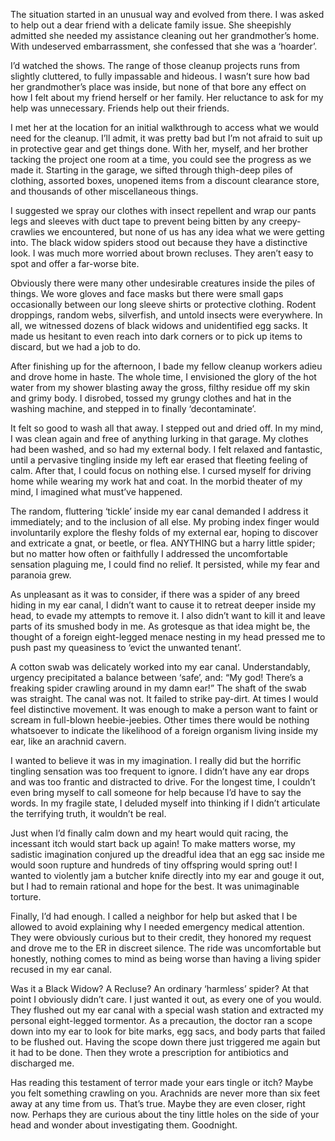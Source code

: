 The situation started in an unusual way and evolved from there. I was asked to help out a dear friend with a delicate family issue. She sheepishly admitted she needed my assistance cleaning out her grandmother’s home. With undeserved embarrassment, she confessed that she was a ‘hoarder’. 

I’d watched the shows. The range of those cleanup projects runs from slightly cluttered, to fully impassable and hideous. I wasn’t sure how bad her grandmother’s place was inside, but none of that bore any effect on how I felt about my friend herself or her family. Her reluctance to ask for my help was unnecessary. Friends help out their friends. 

I met her at the location for an initial walkthrough to access what we would need for the cleanup. I’ll admit, it was pretty bad but I’m not afraid to suit up in protective gear and get things done. With her, myself, and her brother tacking the project one room at a time, you could see the progress as we made it. Starting in the garage, we sifted through thigh-deep piles of clothing, assorted boxes, unopened items from a discount clearance store, and thousands of other miscellaneous things. 

I suggested we spray our clothes with insect repellent and wrap our pants legs and sleeves with duct tape to prevent being bitten by any creepy-crawlies we encountered, but none of us has any idea what we were getting into. The black widow spiders stood out because they have a distinctive look. I was much more worried about brown recluses. They aren’t easy to spot and offer a far-worse bite. 

Obviously there were many other undesirable creatures inside the piles of things. We wore gloves and face masks but there were small gaps occasionally between our long sleeve shirts or protective clothing. Rodent droppings, random webs, silverfish, and untold insects were everywhere. In all, we witnessed dozens of black widows and unidentified egg sacks. It made us hesitant to even reach into dark corners or to pick up items to discard, but we had a job to do. 

After finishing up for the afternoon, I bade my fellow cleanup workers adieu and drove home in haste. The whole time, I envisioned the glory of the hot water from my shower blasting away the gross, filthy residue off my skin and grimy body. I disrobed, tossed my grungy clothes and hat in the washing machine, and stepped in to finally ‘decontaminate’. 

It felt so good to wash all that away. I stepped out and dried off. In my mind, I was clean again and free of anything lurking in that garage. My clothes had been washed, and so had my external body. I felt relaxed and fantastic, until a pervasive tingling inside my left ear erased that fleeting feeling of calm. After that, I could focus on nothing else. I cursed myself for driving home while wearing my work hat and coat. In the morbid theater of my mind, I imagined what must’ve happened.

The random, fluttering ‘tickle’ inside my ear canal demanded I address it immediately; and to the inclusion of all else. My probing index finger would involuntarily explore the fleshy folds of my external ear, hoping to discover and extricate a gnat, or beetle, or flea. ANYTHING but a harry little spider; but no matter how often or faithfully I addressed the uncomfortable sensation plaguing me, I could find no relief. It persisted, while my fear and paranoia grew. 

As unpleasant as it was to consider, if there was a spider of any breed hiding in my ear canal, I didn’t want to cause it to retreat deeper inside my head, to evade my attempts to remove it. I also didn’t want to kill it and leave parts of its smushed body in me. As grotesque as that idea might be, the thought of a foreign eight-legged menace nesting in my head pressed me to push past my queasiness to ‘evict the unwanted tenant’.

A cotton swab was delicately worked into my ear canal. Understandably, urgency precipitated a balance between ‘safe’, and: “My god! There’s a freaking spider crawling around in my damn ear!” The shaft of the swab was straight. The canal was not. It failed to strike pay-dirt. At times I would feel distinctive movement. It was enough to make a person want to faint or scream in full-blown heebie-jeebies. Other times there would be nothing whatsoever to indicate the likelihood of a foreign organism living inside my ear, like an arachnid cavern. 

I wanted to believe it was in my imagination. I really did but the horrific tingling sensation was too frequent to ignore. I didn’t have any ear drops and was too frantic and distracted to drive. For the longest time, I couldn’t even bring myself to call someone for help because I’d have to say the words. In my fragile state, I deluded myself into thinking if I didn’t articulate the terrifying truth, it wouldn’t be real. 

Just when I’d finally calm down and my heart would quit racing, the incessant itch would start back up again! To make matters worse, my sadistic imagination conjured up the dreadful idea that an egg sac inside me would soon rupture and hundreds of tiny offspring would spring out! I wanted to violently jam a butcher knife directly into my ear and gouge it out, but I had to remain rational and hope for the best. It was unimaginable torture.

Finally, I’d had enough. I called a neighbor for help but asked that I be allowed to avoid explaining why I needed emergency medical attention. They were obviously curious but to their credit, they honored my request and drove me to the ER in discreet silence. The ride was uncomfortable but honestly, nothing comes to mind as being worse than having a living spider recused in my ear canal. 

Was it a Black Widow? A Recluse? An ordinary ‘harmless’ spider? At that point I obviously didn’t care. I just wanted it out, as every one of you would. They flushed out my ear canal with a special wash station and extracted my personal eight-legged tormentor. As a precaution, the doctor ran a scope down into my ear to look for bite marks, egg sacs, and body parts that failed to be flushed out. Having the scope down there just triggered me again but it had to be done. Then they wrote a prescription for antibiotics and discharged me.

Has reading this testament of terror made your ears tingle or itch? Maybe you felt something crawling on you. Arachnids are never more than six feet away at any time from us. That’s true. Maybe they are even closer, right now. Perhaps they are curious about the tiny little holes on the side of your head and wonder about investigating them. Goodnight. 